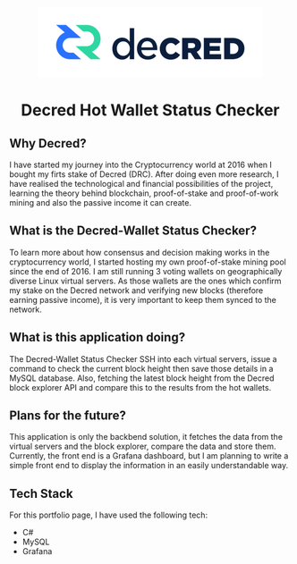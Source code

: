 <div align="center">
    <img src="decred_logo.png" alt="logo" width="400"/>
</div>
<h1 align="center">Decred Hot Wallet Status Checker</h1>


## Why Decred?
I have started my journey into the Cryptocurrency world at 2016 when I bought my firts stake of Decred (DRC). After doing even more research, I have realised the technological and financial possibilities of the project, learning the theory behind blockchain, proof-of-stake and proof-of-work mining and also the passive income it can create.            

## What is the Decred-Wallet Status Checker?
To learn more about how consensus and decision making works in the cryptocurrency world, I started hosting my own proof-of-stake mining pool since the end of 2016. I am still running 3 voting wallets on geographically diverse Linux virtual servers. As those wallets are the ones which confirm my stake on the Decred network and verifying new blocks (therefore earning passive income), it is very important to keep them synced to the network.

## What is this application doing?
The Decred-Wallet Status Checker SSH into each virtual servers, issue a command to check the current block height then save those details in a MySQL database. Also, fetching the latest block height from the Decred block explorer API and compare this to the results from the hot wallets.

## Plans for the future?
This application is only the backbend solution, it fetches the data from the virtual servers and the block explorer, compare the data and store them. Currently, the front end is a Grafana dashboard, but I am planning to write a simple front end to display the information in an easily understandable way.

## Tech Stack       

For this portfolio page, I have used the following tech:
- C#
- MySQL
- Grafana
